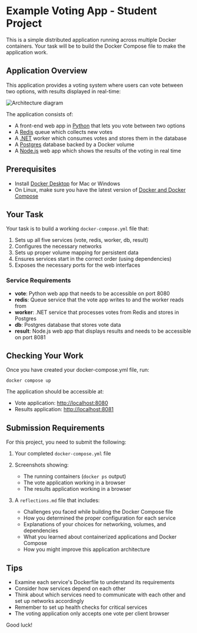 # Example Voting App - Student Project

This is a simple distributed application running across multiple Docker containers. Your task will be to build the Docker Compose file to make the application work.

## Application Overview

This application provides a voting system where users can vote between two options, with results displayed in real-time:

![Architecture diagram](architecture.excalidraw.png)

The application consists of:
* A front-end web app in [Python](/vote) that lets you vote between two options
* A [Redis](https://hub.docker.com/_/redis/) queue which collects new votes
* A [.NET](/worker/) worker which consumes votes and stores them in the database
* A [Postgres](https://hub.docker.com/_/postgres/) database backed by a Docker volume
* A [Node.js](/result) web app which shows the results of the voting in real time

## Prerequisites

* Install [Docker Desktop](https://www.docker.com/products/docker-desktop) for Mac or Windows
* On Linux, make sure you have the latest version of [Docker and Docker Compose](https://docs.docker.com/compose/install/)

## Your Task

Your task is to build a working `docker-compose.yml` file that:

1. Sets up all five services (vote, redis, worker, db, result)
2. Configures the necessary networks
3. Sets up proper volume mapping for persistent data
4. Ensures services start in the correct order (using dependencies)
5. Exposes the necessary ports for the web interfaces

### Service Requirements

* **vote**: Python web app that needs to be accessible on port 8080
* **redis**: Queue service that the vote app writes to and the worker reads from
* **worker**: .NET service that processes votes from Redis and stores in Postgres
* **db**: Postgres database that stores vote data
* **result**: Node.js web app that displays results and needs to be accessible on port 8081

## Checking Your Work

Once you have created your docker-compose.yml file, run:

```shell
docker compose up
```

The application should be accessible at:
* Vote application: [http://localhost:8080](http://localhost:8080)
* Results application: [http://localhost:8081](http://localhost:8081)

## Submission Requirements

For this project, you need to submit the following:

1. Your completed `docker-compose.yml` file
2. Screenshots showing:
   - The running containers (`docker ps` output)
   - The vote application working in a browser
   - The results application working in a browser

3. A `reflections.md` file that includes:
   - Challenges you faced while building the Docker Compose file
   - How you determined the proper configuration for each service
   - Explanations of your choices for networking, volumes, and dependencies
   - What you learned about containerized applications and Docker Compose
   - How you might improve this application architecture


## Tips

* Examine each service's Dockerfile to understand its requirements
* Consider how services depend on each other
* Think about which services need to communicate with each other and set up networks accordingly
* Remember to set up health checks for critical services
* The voting application only accepts one vote per client browser

Good luck!
